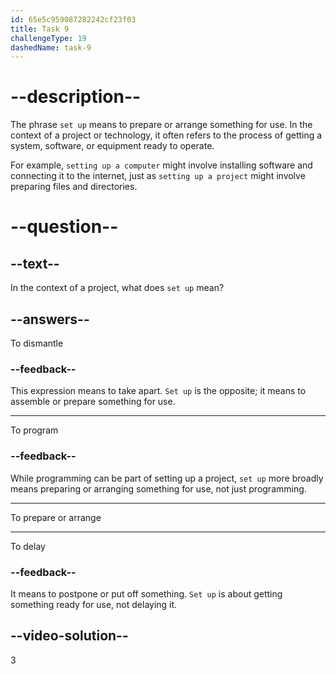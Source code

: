 ```yaml
---
id: 65e5c959087282242cf23f03
title: Task 9
challengeType: 19
dashedName: task-9
---
```


# --description--

The phrase `set up` means to prepare or arrange something for use. In the context of a project or technology, it often refers to the process of getting a system, software, or equipment ready to operate.

For example, `setting up a computer` might involve installing software and connecting it to the internet, just as `setting up a project` might involve preparing files and directories.

# --question--

## --text--

In the context of a project, what does `set up` mean?

## --answers--

To dismantle

### --feedback--

This expression means to take apart. `Set up` is the opposite; it means to assemble or prepare something for use.

---

To program

### --feedback--

While programming can be part of setting up a project, `set up` more broadly means preparing or arranging something for use, not just programming.

---

To prepare or arrange

---

To delay

### --feedback--

It means to postpone or put off something. `Set up` is about getting something ready for use, not delaying it.

## --video-solution--

3
